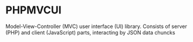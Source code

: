 # PHPMVCUI
Model-View-Controller (MVC) user interface (UI) library. Consists of server (PHP) and client (JavaScript) parts, interacting by JSON data chuncks
